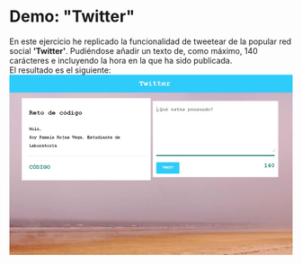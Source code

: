 # Demo: "Twitter" #
En este ejercicio he replicado la funcionalidad de tweetear de la popular red social **'Twitter'**.
Pudiéndose añadir un texto de, como máximo, 140 carácteres e incluyendo la hora en la que ha sido publicada.  
El resultado es el siguiente:
![demo](assets/IMG/demo.jpg)
